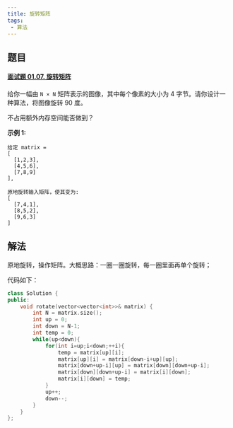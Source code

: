 ```yaml
---
title: 旋转矩阵
tags:
 - 算法
---
```


## 题目

#### [面试题 01.07. 旋转矩阵](https://leetcode-cn.com/problems/rotate-matrix-lcci/)

给你一幅由 `N × N` 矩阵表示的图像，其中每个像素的大小为 4 字节。请你设计一种算法，将图像旋转 90 度。

不占用额外内存空间能否做到？

**示例 1:**

```
给定 matrix = 
[
  [1,2,3],
  [4,5,6],
  [7,8,9]
],

原地旋转输入矩阵，使其变为:
[
  [7,4,1],
  [8,5,2],
  [9,6,3]
]
```

## 解法

原地旋转，操作矩阵。大概思路：一圈一圈旋转，每一圈里面再单个旋转；

代码如下：

```c++
class Solution {
public:
    void rotate(vector<vector<int>>& matrix) {
        int N = matrix.size();
        int up = 0;
        int down = N-1;
        int temp = 0;
        while(up<down){
            for(int i=up;i<down;++i){
                temp = matrix[up][i];
                matrix[up][i] = matrix[down-i+up][up];
                matrix[down+up-i][up] = matrix[down][down+up-i];
                matrix[down][down+up-i] = matrix[i][down];
                matrix[i][down] = temp;
            }
            up++;
            down--;
        }
    }
};
```

